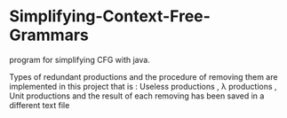 # Simplifying-Context-Free-Grammars
program for simplifying CFG with java.

Types of redundant productions and the procedure of removing them are implemented in this project
that is : Useless productions , λ productions , Unit productions and the result of each removing has been saved in a different text file
